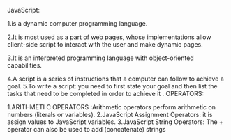 JavaScript:

1.is a dynamic computer programming language.

2.It is most  used as a part of web pages, whose implementations allow client-side script to interact with the user and make dynamic pages.

3.It is an interpreted programming language with object-oriented capabilities.

4.A script is a series of instructions that a computer can follow to achieve a goal.
5.To write a script: you need to first state your goal and then list the tasks that need to be completed in 
order to achieve it .
OPERATORS:

1.ARITHMETI C OPERATORS :Arithmetic operators perform arithmetic on numbers (literals or variables).
2.JavaScript Assignment Operators:  it is assign values to JavaScript variables.
3.JavaScript String Operators: The + operator can also be used to add (concatenate) strings
